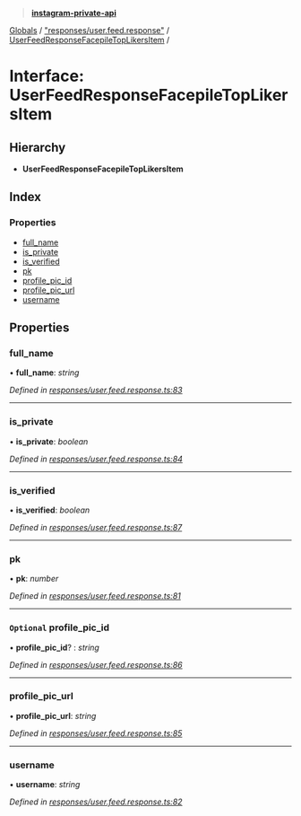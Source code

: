 > **[instagram-private-api](../README.md)**

[Globals](../README.md) / ["responses/user.feed.response"](../modules/_responses_user_feed_response_.md) / [UserFeedResponseFacepileTopLikersItem](_responses_user_feed_response_.userfeedresponsefacepiletoplikersitem.md) /

# Interface: UserFeedResponseFacepileTopLikersItem

## Hierarchy

* **UserFeedResponseFacepileTopLikersItem**

## Index

### Properties

* [full_name](_responses_user_feed_response_.userfeedresponsefacepiletoplikersitem.md#full_name)
* [is_private](_responses_user_feed_response_.userfeedresponsefacepiletoplikersitem.md#is_private)
* [is_verified](_responses_user_feed_response_.userfeedresponsefacepiletoplikersitem.md#is_verified)
* [pk](_responses_user_feed_response_.userfeedresponsefacepiletoplikersitem.md#pk)
* [profile_pic_id](_responses_user_feed_response_.userfeedresponsefacepiletoplikersitem.md#optional-profile_pic_id)
* [profile_pic_url](_responses_user_feed_response_.userfeedresponsefacepiletoplikersitem.md#profile_pic_url)
* [username](_responses_user_feed_response_.userfeedresponsefacepiletoplikersitem.md#username)

## Properties

###  full_name

• **full_name**: *string*

*Defined in [responses/user.feed.response.ts:83](https://github.com/dilame/instagram-private-api/blob/173bc62/src/responses/user.feed.response.ts#L83)*

___

###  is_private

• **is_private**: *boolean*

*Defined in [responses/user.feed.response.ts:84](https://github.com/dilame/instagram-private-api/blob/173bc62/src/responses/user.feed.response.ts#L84)*

___

###  is_verified

• **is_verified**: *boolean*

*Defined in [responses/user.feed.response.ts:87](https://github.com/dilame/instagram-private-api/blob/173bc62/src/responses/user.feed.response.ts#L87)*

___

###  pk

• **pk**: *number*

*Defined in [responses/user.feed.response.ts:81](https://github.com/dilame/instagram-private-api/blob/173bc62/src/responses/user.feed.response.ts#L81)*

___

### `Optional` profile_pic_id

• **profile_pic_id**? : *string*

*Defined in [responses/user.feed.response.ts:86](https://github.com/dilame/instagram-private-api/blob/173bc62/src/responses/user.feed.response.ts#L86)*

___

###  profile_pic_url

• **profile_pic_url**: *string*

*Defined in [responses/user.feed.response.ts:85](https://github.com/dilame/instagram-private-api/blob/173bc62/src/responses/user.feed.response.ts#L85)*

___

###  username

• **username**: *string*

*Defined in [responses/user.feed.response.ts:82](https://github.com/dilame/instagram-private-api/blob/173bc62/src/responses/user.feed.response.ts#L82)*